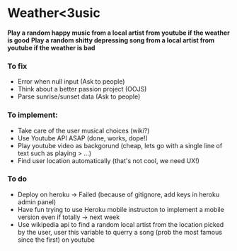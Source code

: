 # Weather<3usic

**Play a random happy music from a local artist from youtube if the weather is good**
**Play a random shitty depressing song from a local artist from youtube if the weather is bad**

### To fix

* Error when null input (Ask to people)
* Think about a better passion project (OOJS)
* Parse sunrise/sunset data (Ask to people)

### To implement:

* Take care of the user musical choices (wiki?)
* Use Youtube API ASAP (done, works, dope!)
* Play youtube video as backgorund (cheap, lets go with a single line of text such as playing > ...)
* Find user location automatically (that's not cool, we need UX!)

### To do

* Deploy on heroku -> Failed (because of gitignore, add keys in heroku admin panel)
* Have fun trying to use Heroku mobile instructon to implement a mobile version even if totally -> next week
* Use wikipedia api to find a random local artist from the location picked by the user, user this variable to querry a song (prob the most famous since the first) on youtube
